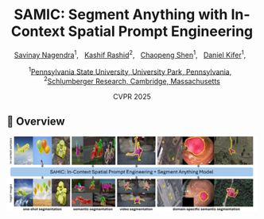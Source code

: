 <div align="center">

<h1>SAMIC: Segment Anything with In-Context Spatial Prompt Engineering  </h1>

[Savinay Nagendra](https://scholar.google.co.in/citations?user=rCV9Wn4AAAAJ&hl=en)<sup>1</sup>, &nbsp; 
[Kashif Rashid](https://scholar.google.com/citations?user=9VKN70wAAAAJ&hl=en)<sup>2</sup>, &nbsp; 
[Chaopeng Shen](https://scholar.google.com/citations?user=wGOOJi8AAAAJ&hl=en)<sup>1</sup>, &nbsp;
[Daniel Kifer](https://scholar.google.com/citations?user=QdTErIEAAAAJ&hl=en)<sup>1</sup>, &nbsp;

<sup>1</sup>[Pennsylvania State University, University Park, Pennsylvania](https://www.eecs.psu.edu/), &nbsp;
<sup>2</sup>[Schlumberger Research, Cambridge, Massachusetts](https://www.slb.com/about/who-we-are/our-technology-development)

CVPR 2025

</div>

## 🚀 Overview
<div align="center">
<img width="800" alt="image" src="figs/overview.pdf">
</div>
